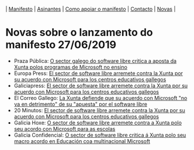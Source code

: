 |   [Manifesto](https://polo-software-libre-na-educacion-galega.github.io/Manifesto/)	|   [Asinantes](https://polo-software-libre-na-educacion-galega.github.io/Manifesto/Asinantes)	|    [Como apoiar o manifesto](https://polo-software-libre-na-educacion-galega.github.io/Manifesto/Apoiar)	|   [Contacto](https://polo-software-libre-na-educacion-galega.github.io/Manifesto/Conctacto)	| [Novas](https://polo-software-libre-na-educacion-galega.github.io/Manifesto/Novas)	|    

#  Novas sobre o lanzamento do manifesto 27/06/2019
* Praza Pública: [O sector galego do software libre critica a aposta da Xunta polos programas de Microsoft no ensino](https://praza.gal/ciencia-e-tecnoloxia/o-sector-galego-do-software-libre-critica-a-aposta-da-xunta-polos-programas-de-microsoft-no-ensino)
* Europa Press: [El sector de software libre arremete contra la Xunta por su acuerdo con Microsoft para los centros educativos gallegos](https://www.europapress.es/galicia/noticia-sector-software-libre-arremete-contra-xunta-acuerdo-microsoft-centros-educativos-gallegos-20190626141012.html)
* Galiciapress: [El sector de software libre arremete contra la Xunta por su acuerdo con Microsoft para los centros educativos gallegos](https://www.galiciapress.es/texto-diario/mostrar/1465817/sector-software-libre-arremete-contra-xunta-acuerdo-microsoft-centros-educativos-gallegos)
* El Correo Gallego: [La Xunta defiende que su acuerdo con Microsoft "no va en detrimento" de su "apuesta" por el software libre](https://www.elcorreogallego.es/galicia/ecg/xunta-defiende-acuerdo-microsoft-no-va-detrimento-apuesta-software-libre/idEdicion-2019-06-26/idNoticia-1190813/)
* 20 Minutos: [El sector de software libre arremete contra la Xunta por su acuerdo con Microsoft para los centros educativos gallegos ](https://www.20minutos.es/noticia/3683938/0/sector-software-libre-arremete-contra-xunta-por-su-acuerdo-con-microsoft-para-centros-educativos-gallegos/) 
* Galicia Hoxe: [O sector de software libre arremete contra a Xunta polo seu acordo con Microsoft para as escolas ](http://www.galiciahoxe.com/vivir-hoxe-galicia/gh/sector-software-libre-arremete-xunta-polo-seu-acordo-microsoft-as-escolas/idEdicion-2019-06-26/idNoticia-1190848/)
* Galicia Confidencial: [O sector de software libre critica á Xunta polo seu macro acordo en Educación coa multinacional Microsoft ](http://www.galiciaconfidencial.com/noticia/97978-sector-software-libre-critica-xunta-polo-macro-acordo-educacion-coa-multinacional-microsoft)

